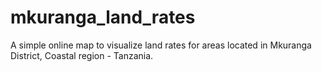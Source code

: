 # mkuranga_land_rates
A simple online map to visualize land rates for areas located in Mkuranga District, Coastal region - Tanzania.

